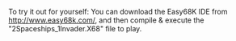 To try it out for yourself: 
You can download the Easy68K IDE from http://www.easy68k.com/,
and then compile & execute the "2Spaceships_1Invader.X68" file to play.
